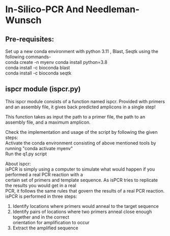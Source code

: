 # In-Silico-PCR And Needleman-Wunsch

## Pre-requisites: <br>
Set up a new conda environment with python 3.11 , Blast, Seqtk using the following commands- <br>
conda create -n myenv
conda install python=3.8 <br>
conda install -c bioconda blast <br>
conda install -c bioconda seqtk <br>

## ispcr module (ispcr.py) <br>
This ispcr module consists of a function named ispcr. Provided with primers and an assembly file, it gives back predicted amplicons in a single step! <br>

This function takes as input the path to a primer file, the path to an assembly file, and a maximum amplicon. <br>

Check the implementation and usage of the script by following the given steps: <br>
Activate the conda environment consisting of above mentioned tools by running "conda activate myenv" <br>
Run the q1.py script <br>

About ispcr: <br>
isPCR is simply using a computer to simulate what would happen if you performed a real PCR reaction with a <br>
certain set of primers and template sequence. As isPCR tries to replicate the results you would get in a real  <br>
PCR, it follows the same rules that govern the results of a real PCR reaction.  <br>
isPCR is performed in three steps:  <br>
1. Identify locations where primers would anneal to the target sequence  <br>
2. Identify pairs of locations where two primers anneal close enough together and in the correct  <br>
orientation for amplification to occur  <br>
3. Extract the amplified sequence  <br>









